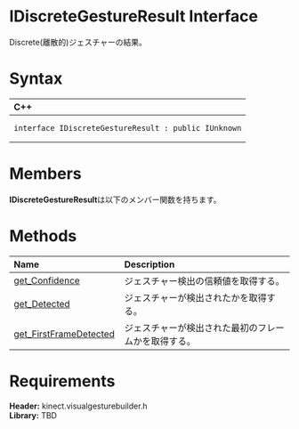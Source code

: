 IDiscreteGestureResult Interface  
================================  

Discrete(離散的)ジェスチャーの結果。 <span id="syntaxSection"></span>

Syntax  
======  

<table>
<colgroup>
<col width="100%" />
</colgroup>
<thead>
<tr class="header">
<th align="left">C++</th>
</tr>
</thead>
<tbody>
<tr class="odd">
<td align="left"><pre><code>interface IDiscreteGestureResult : public IUnknown</code></pre></td>
</tr>
</tbody>
</table>

<span id="classMembersSection"></span>

Members  
=======  

**IDiscreteGestureResult**は以下のメンバー関数を持ちます。  

<span id="publicmethodsSection"></span>

Methods  
=======  

<table>
<colgroup>
<col width="30%" />
<col width="60%" />
</colgroup>
<thead>
<tr class="header">
<th align="left">Name</th>
<th align="left">Description</th>
</tr>
</thead>
<tbody>
<tr class="odd">
<td align="left"><a href="IDiscreteGestureResult/Methods/get_Confidence_Method.md">get_Confidence</a></td>
<td align="left">ジェスチャー検出の信頼値を取得する。</td>
</tr>
<tr class="even">
<td align="left"><a href="IDiscreteGestureResult/Methods/get_Detected_Method.md">get_Detected</a></td>
<td align="left">ジェスチャーが検出されたかを取得する。</td>
</tr>
<tr class="odd">
<td align="left"><a href="IDiscreteGestureResult/Methods/get_FirstFrameDetected.md">get_FirstFrameDetected</a></td>
<td align="left">ジェスチャーが検出された最初のフレームかを取得する。</td>
</tr>
</tbody>
</table>

<span id="requirements"></span>

Requirements  
============  

**Header:** kinect.visualgesturebuilder.h  
**Library:** TBD  



<!--Please do not edit the data in the comment block below.-->
<!--
TOCTitle : IDiscreteGestureResult Interface
RLTitle : IDiscreteGestureResult Interface
KeywordK : IDiscreteGestureResult interface, about
HelpPriority : 2
TopicType : apiref
KeywordF : IDiscreteGestureResult
KeywordF : Microsoft.Kinect.visualgesturebuilder.IDiscreteGestureResult
KeywordA : T:Microsoft.Kinect.visualgesturebuilder.IDiscreteGestureResult
AssetID : T:Microsoft.Kinect.visualgesturebuilder.IDiscreteGestureResult
Locale : en-us
CommunityContent : 1
APIType : Managed
APILocation : 
APIName : Microsoft.Kinect.visualgesturebuilder.IDiscreteGestureResult
TargetOS : Windows
TopicType : kbSyntax
DevLang : C++
DocSet : K4Wv2
ProjType : K4Wv2Proj
Technology : Kinect for Windows
Product : Kinect for Windows SDK v2
productversion : 20
-->

